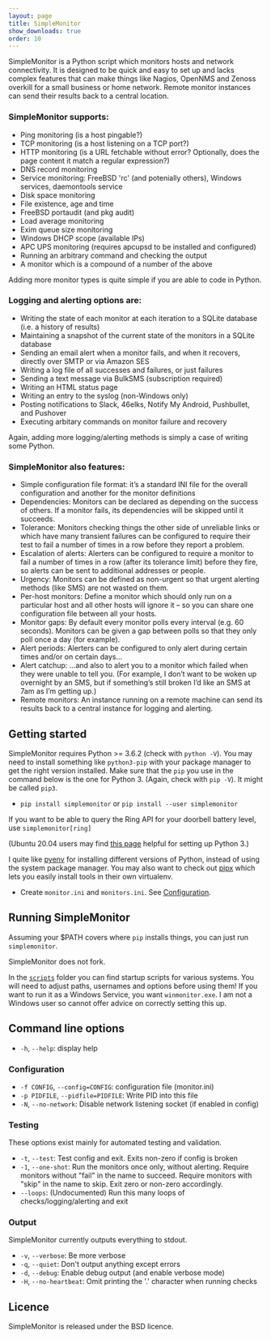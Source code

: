 ```yaml
---
layout: page
title: SimpleMonitor
show_downloads: true
order: 10
---
```


SimpleMonitor is a Python script which monitors hosts and network connectivity. It is designed to be quick and easy to set up and lacks complex features that can make things like Nagios, OpenNMS and Zenoss overkill for a small business or home network. Remote monitor instances can send their results back to a central location.

### SimpleMonitor supports:

* Ping monitoring (is a host pingable?)
* TCP monitoring (is a host listening on a TCP port?)
* HTTP monitoring (is a URL fetchable without error? Optionally, does the page content it match a regular expression?)
* DNS record monitoring
* Service monitoring: FreeBSD 'rc' (and potenially others), Windows services, daemontools service
* Disk space monitoring
* File existence, age and time
* FreeBSD portaudit (and pkg audit)
* Load average monitoring
* Exim queue size monitoring
* Windows DHCP scope (available IPs)
* APC UPS monitoring (requires apcupsd to be installed and configured)
* Running an arbitrary command and checking the output
* A monitor which is a compound of a number of the above

Adding more monitor types is quite simple if you are able to code in Python.

### Logging and alerting options are:

* Writing the state of each monitor at each iteration to a SQLite database (i.e. a history of results)
* Maintaining a snapshot of the current state of the monitors in a SQLite database
* Sending an email alert when a monitor fails, and when it recovers, directly over SMTP or via Amazon SES
* Writing a log file of all successes and failures, or just failures
* Sending a text message via BulkSMS (subscription required)
* Writing an HTML status page
* Writing an entry to the syslog (non-Windows only)
* Posting notifications to Slack, 46elks, Notify My Android, Pushbullet, and Pushover
* Executing arbitary commands on monitor failure and recovery

Again, adding more logging/alerting methods is simply a case of writing some Python.

### SimpleMonitor also features:

* Simple configuration file format: it’s a standard INI file for the overall configuration and another for the monitor definitions
* Dependencies: Monitors can be declared as depending on the success of others. If a monitor fails, its dependencies will be skipped until it succeeds.
* Tolerance: Monitors checking things the other side of unreliable links or which have many transient failures can be configured to require their test to fail a number of times in a row before they report a problem.
* Escalation of alerts: Alerters can be configured to require a monitor to fail a number of times in a row (after its tolerance limit) before they fire, so alerts can be sent to additional addresses or people.
* Urgency: Monitors can be defined as non-urgent so that urgent alerting methods (like SMS) are not wasted on them.
* Per-host monitors: Define a monitor which should only run on a particular host and all other hosts will ignore it – so you can share one configuration file between all your hosts.
* Monitor gaps: By default every monitor polls every interval (e.g. 60 seconds). Monitors can be given a gap between polls so that they only poll once a day (for example).
* Alert periods: Alerters can be configured to only alert during certain times and/or on certain days…
* Alert catchup: …and also to alert you to a monitor which failed when they were unable to tell you. (For example, I don’t want to be woken up overnight by an SMS, but if something’s still broken I’d like an SMS at 7am as I’m getting up.)
* Remote monitors: An instance running on a remote machine can send its results back to a central instance for logging and alerting.

## Getting started

SimpleMonitor requires Python >= 3.6.2 (check with `python -V`). You may need to install something like `python3-pip` with your package manager to get the right version installed. Make sure that the `pip` you use in the command below is the one for Python 3. (Again, check with `pip -V`). It might be called `pip3`.

* `pip install simplemonitor` or `pip install --user simplemonitor`

If you want to be able to query the Ring API for your doorbell battery level, use `simplemonitor[ring]`

(Ubuntu 20.04 users may find [this page](https://linuxize.com/post/how-to-install-pip-on-ubuntu-20.04/) helpful for setting up Python 3.)

I quite like [pyenv](https://github.com/pyenv/pyenv) for installing different versions of Python, instead of using the system package manager. You may also want to check out [pipx](https://pypi.org/project/pipx/) which lets you easily install tools in their own virtualenv.

* Create `monitor.ini` and `monitors.ini`. See [Configuration](configuration.html).

## Running SimpleMonitor

Assuming your $PATH covers where `pip` installs things, you can just run `simplemonitor`.

SimpleMonitor does not fork.

In the [`scripts`](https://github.com/jamesoff/simplemonitor/tree/develop/scripts) folder you can find startup scripts for various systems. You will need to adjust paths, usernames and options before using them! If you want to run it as a Windows Service, you want `winmonitor.exe`. I am not a Windows user so cannot offer advice on correctly setting this up.

## Command line options

* `-h`, `--help`: display help

### Configuration

* `-f CONFIG`, `--config=CONFIG`: configuration file (monitor.ini)
* `-p PIDFILE`, `--pidfile=PIDFILE`: Write PID into this file
* `-N`, `--no-network`: Disable network listening socket (if enabled in config)

### Testing

These options exist mainly for automated testing and validation.

* `-t`, `--test`: Test config and exit. Exits non-zero if config is broken
* `-1`, `--one-shot`: Run the monitors once only, without alerting. Require monitors without "fail" in the name to succeed. Require monitors with "skip" in the name to skip. Exit zero or non-zero accordingly.
* `--loops`: (Undocumented) Run this many loops of checks/logging/alerting and exit

### Output

SimpleMonitor currently outputs everything to stdout.

* `-v`, `--verbose`: Be more verbose
* `-q`, `--quiet`: Don't output anything except errors
* `-d`, `--debug`: Enable debug output (and enable verbose mode)
* `-H`, `--no-heartbeat`: Omit printing the '.' character when running checks

## Licence

SimpleMonitor is released under the BSD licence.
